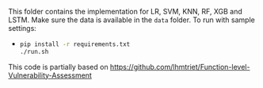 This folder contains the implementation for LR, SVM, KNN, RF, XGB and LSTM.
Make sure the data is available in the `data` folder. 
To run with sample settings:

  - ```bash
    pip install -r requirements.txt
    ./run.sh
    ```
    

This code is partially based on https://github.com/lhmtriet/Function-level-Vulnerability-Assessment

